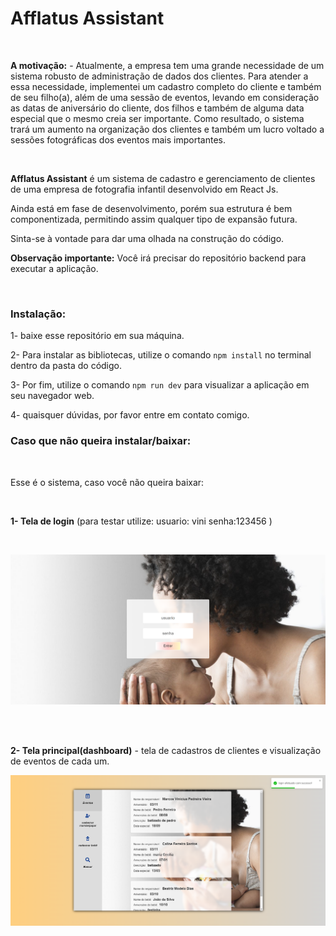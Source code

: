 # Afflatus Assistant

</br>

**A motivação:** -  Atualmente, a empresa tem uma grande necessidade de um sistema robusto de administração de dados dos clientes. Para atender a essa necessidade, implementei um cadastro completo do cliente e também de seu filho(a), além de uma sessão de eventos, levando em consideração as datas de aniversário do cliente, dos filhos e também de alguma data especial que o mesmo creia ser importante. Como resultado, o sistema trará um aumento na organização dos clientes e também um lucro voltado a sessões fotográficas dos eventos mais importantes.

</br>

**Afflatus Assistant** é um sistema de cadastro e gerenciamento de clientes de uma empresa de fotografia infantil desenvolvido em React Js.

Ainda está em fase de desenvolvimento, porém sua estrutura é bem componentizada, permitindo assim qualquer tipo de expansão futura.

Sinta-se à vontade para dar uma olhada na construção do código.


**Observação importante:** Você irá precisar do repositório backend para executar a aplicação.

</br>

### Instalação:
1- baixe esse repositório em sua máquina. 

2- Para instalar as bibliotecas, utilize o comando `npm install` no terminal dentro da pasta do código.

3- Por fim, utilize o comando `npm run dev` para visualizar a aplicação em seu navegador web.

4- quaisquer dúvidas, por favor entre em contato comigo.
</br>

### Caso que não queira instalar/baixar:

</br>

Esse é o sistema, caso você não queira baixar:

</br>    

**1- Tela de login** (para testar utilize: usuario: vini  senha:123456 )

</br>

![Screenshot do Sistema](screennlogin.png)

</br>
</br>

**2- Tela principal(dashboard)** - tela de cadastros de clientes e visualização de eventos de cada um.

![Screenshot do Sistema](screendashboard.png)

